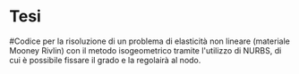 # Tesi

#Codice per la risoluzione di un problema di elasticità non lineare (materiale Mooney Rivlin) con il metodo isogeometrico tramite l'utilizzo di NURBS, di cui è possibile fissare il grado e la regolairà al nodo.

